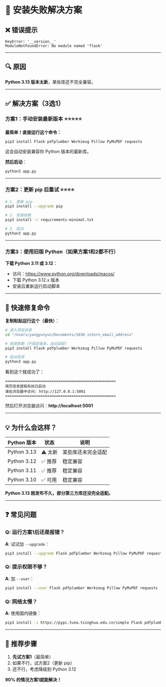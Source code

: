 # 🔧 安装失败解决方案

## ❌ 错误提示

```
KeyError: '__version__'
ModuleNotFoundError: No module named 'flask'
```

---

## 🔍 原因

**Python 3.13 版本太新**，某些库还不完全兼容。

---

## ✅ 解决方案（3选1）

### 方案1：手动安装最新版本 ⭐⭐⭐⭐⭐

**最简单！直接运行这个命令：**

```bash
pip3 install Flask pdfplumber Werkzeug Pillow PyMuPDF requests
```

这会自动安装兼容你 Python 版本的最新库。

**然后启动**：
```bash
python3 app.py
```

---

### 方案2：更新 pip 后重试 ⭐⭐⭐⭐

```bash
# 1. 更新 pip
pip3 install --upgrade pip

# 2. 安装依赖
pip3 install -r requirements-minimal.txt

# 3. 启动
python3 app.py
```

---

### 方案3：使用旧版 Python（如果方案1和2都不行）

**下载 Python 3.11 或 3.12**：
- 访问：https://www.python.org/downloads/macos/
- 下载 Python 3.12.x 版本
- 安装后重新运行启动脚本

---

## 🚀 快速修复命令

**复制粘贴运行这个（最快）**：

```bash
# 进入项目目录
cd "/Users/yangyunyun/Documents/1030 intern_email_address"

# 安装依赖（不指定版本，自动适配）
pip3 install Flask pdfplumber Werkzeug Pillow PyMuPDF requests

# 启动系统
python3 app.py
```

看到这个就成功了：
```
==================================================
简历信息提取系统已启动
请在浏览器中访问: http://127.0.0.1:5001
==================================================
```

然后打开浏览器访问：**http://localhost:5001**

---

## 💡 为什么会这样？

| Python 版本 | 状态 | 说明 |
|------------|------|------|
| Python 3.13 | ⚠️ 太新 | 某些库还未完全适配 |
| Python 3.12 | ✅ 推荐 | 稳定兼容 |
| Python 3.11 | ✅ 推荐 | 稳定兼容 |
| Python 3.10 | ✅ 可用 | 稳定兼容 |

**Python 3.13 刚发布不久，部分第三方库还没完全适配。**

---

## ❓ 常见问题

### Q: 运行方案1后还是报错？
**A**: 试试加 `--upgrade`：
```bash
pip3 install --upgrade Flask pdfplumber Werkzeug Pillow PyMuPDF requests
```

### Q: 提示权限不够？
**A**: 加 `--user`：
```bash
pip3 install --user Flask pdfplumber Werkzeug Pillow PyMuPDF requests
```

### Q: 网络太慢？
**A**: 使用国内镜像：
```bash
pip3 install -i https://pypi.tuna.tsinghua.edu.cn/simple Flask pdfplumber Werkzeug Pillow PyMuPDF requests
```

---

## 🎯 推荐步骤

1. **先试方案1**（最简单）
2. 如果不行，试方案2（更新 pip）
3. 还不行，考虑降级到 Python 3.12

**90% 的情况方案1就能解决！**

